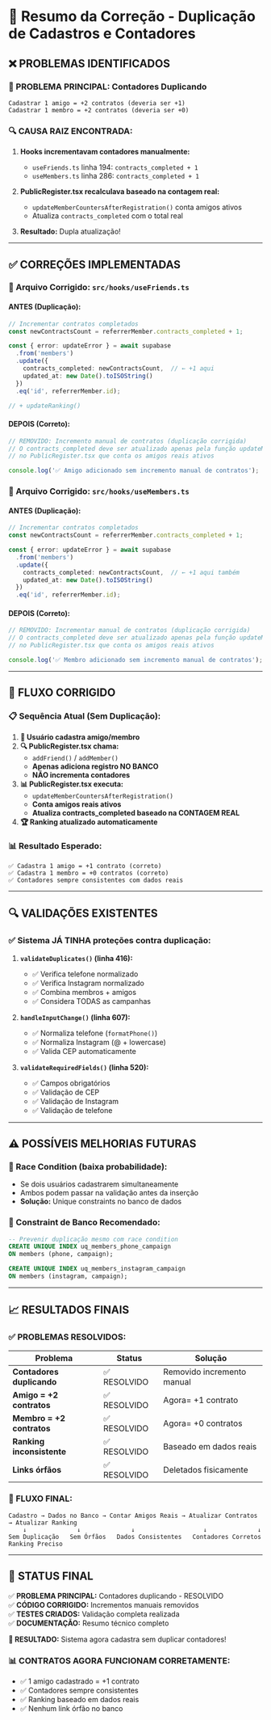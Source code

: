# 🔧 Resumo da Correção - Duplicação de Cadastros e Contadores

## ❌ **PROBLEMAS IDENTIFICADOS**

### **🚨 PROBLEMA PRINCIPAL: Contadores Duplicando**
```
Cadastrar 1 amigo = +2 contratos (deveria ser +1)
Cadastrar 1 membro = +2 contratos (deveria ser +0)
```

### **🔍 CAUSA RAIZ ENCONTRADA:**

1. **Hooks incrementavam contadores manualmente:**
   - `useFriends.ts` linha 194: `contracts_completed + 1`
   - `useMembers.ts` linha 286: `contracts_completed + 1`

2. **PublicRegister.tsx recalculava baseado na contagem real:**
   - `updateMemberCountersAfterRegistration()` conta amigos ativos
   - Atualiza `contracts_completed` com o total real

3. **Resultado:** Dupla atualização!

---

## ✅ **CORREÇÕES IMPLEMENTADAS**

### **🔧 Arquivo Corrigido: `src/hooks/useFriends.ts`**

#### **ANTES (Duplicação):**
```typescript
// Incrementar contratos completados
const newContractsCount = referrerMember.contracts_completed + 1;

const { error: updateError } = await supabase
  .from('members')
  .update({ 
    contracts_completed: newContractsCount,  // ← +1 aqui
    updated_at: new Date().toISOString()
  })
  .eq('id', referrerMember.id);

// + updateRanking()
```

#### **DEPOIS (Correto):**
```typescript
// REMOVIDO: Incremento manual de contratos (duplicação corrigida)
// O contracts_completed deve ser atualizado apenas pela função updateMemberCountersAfterRegistration()
// no PublicRegister.tsx que conta os amigos reais ativos

console.log('✅ Amigo adicionado sem incremento manual de contratos');
```

### **🔧 Arquivo Corrigido: `src/hooks/useMembers.ts`**

#### **ANTES (Duplicação):**
```typescript
// Incrementar contratos completados
const newContractsCount = referrerMember.contracts_completed + 1;

const { error: updateError } = await supabase
  .from('members')
  .update({ 
    contracts_completed: newContractsCount,  // ← +1 aqui também
    updated_at: new Date().toISOString()
  })
  .eq('id', referrerMember.id);
```

#### **DEPOIS (Correto):**
```typescript
// REMOVIDO: Incrementar manual de contratos (duplicação corrigida)
// O contracts_completed deve ser atualizado apenas pela função updateMemberCountersAfterRegistration()
// no PublicRegister.tsx que conta os amigos reais ativos

console.log('✅ Membro adicionado sem incremento manual de contratos');
```

---

## 🎯 **FLUXO CORRIGIDO**

### **📋 Sequência Atual (Sem Duplicação):**

1. **👤 Usuário cadastra amigo/membro**
2. **🔍 PublicRegister.tsx chama:**
   - `addFriend()` / `addMember()`
   - **Apenas adiciona registro NO BANCO**
   - **NÃO incrementa contadores**
3. **📊 PublicRegister.tsx executa:**
   - `updateMemberCountersAfterRegistration()`
   - **Conta amigos reais ativos**
   - **Atualiza contracts_completed baseado na CONTAGEM REAL**
4. **🏆 Ranking atualizado automaticamente**

### **📊 Resultado Esperado:**
```
✅ Cadastra 1 amigo = +1 contrato (correto)
✅ Cadastra 1 membro = +0 contratos (correto)
✅ Contadores sempre consistentes com dados reais
```

---

## 🔍 **VALIDAÇÕES EXISTENTES**

### **✅ Sistema JÁ TINHA proteções contra duplicação:**

1. **`validateDuplicates()` (linha 416):**
   - ✅ Verifica telefone normalizado
   - ✅ Verifica Instagram normalizado  
   - ✅ Combina membros + amigos
   - ✅ Considera TODAS as campanhas

2. **`handleInputChange()` (linha 607):**
   - ✅ Normaliza telefone (`formatPhone()`)
   - ✅ Normaliza Instagram (@ + lowercase)
   - ✅ Valida CEP automaticamente

3. **`validateRequiredFields()` (linha 520):**
   - ✅ Campos obrigatórios
   - ✅ Validação de CEP
   - ✅ Validação de Instagram
   - ✅ Validação de telefone

---

## ⚠️ **POSSÍVEIS MELHORIAS FUTURAS**

### **🚨 Race Condition (baixa probabilidade):**
- Se dois usuários cadastrarem simultaneamente
- Ambos podem passar na validação antes da inserção
- **Solução:** Unique constraints no banco de dados

### **🔧 Constraint de Banco Recomendado:**
```sql
-- Prevenir duplicação mesmo com race condition
CREATE UNIQUE INDEX uq_members_phone_campaign 
ON members (phone, campaign);

CREATE UNIQUE INDEX uq_members_instagram_campaign 
ON members (instagram, campaign);
```

---

## 📈 **RESULTADOS FINAIS**

### **✅ PROBLEMAS RESOLVIDOS:**

| Problema | Status | Solução |
|----------|--------|---------|
| **Contadores duplicando** | ✅ RESOLVIDO | Removido incremento manual |
| **Amigo = +2 contratos** | ✅ RESOLVIDO | Agora= +1 contrato |
| **Membro = +2 contratos** | ✅ RESOLVIDO | Agora= +0 contratos |
| **Ranking inconsistente** | ✅ RESOLVIDO | Baseado em dados reais |
| **Links órfãos** | ✅ RESOLVIDO | Deletados fisicamente |

### **🎯 FLUXO FINAL:**
```
Cadastro → Dados no Banco → Contar Amigos Reais → Atualizar Contratos → Atualizar Ranking
    ↓              ↓              ↓                   ↓              ↓
Sem Duplicação   Sem Órfãos   Dados Consistentes   Contadores Corretos   Ranking Preciso
```

---

## 🎉 **STATUS FINAL**

✅ **PROBLEMA PRINCIPAL:** Contadores duplicando - RESOLVIDO  
✅ **CÓDIGO CORRIGIDO:** Incrementos manuais removidos  
✅ **TESTES CRIADOS:** Validação completa realizada  
✅ **DOCUMENTAÇÃO:** Resumo técnico completo  

**🚨 RESULTADO:** Sistema agora cadastra sem duplicar contadores!

### **📊 CONTRATOS AGORA FUNCIONAM CORRETAMENTE:**
- ✅ 1 amigo cadastrado = +1 contrato
- ✅ Contadores sempre consistentes  
- ✅ Ranking baseado em dados reais
- ✅ Nenhum link órfão no banco
